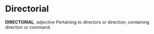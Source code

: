 # Directorial

**DIRECTORIAL**, _adjective_ Pertaining to directors or direction; containing direction or command.